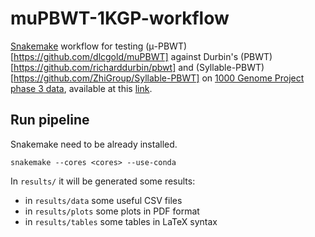 # muPBWT-1KGP-workflow

[Snakemake](https://doi.org/10.12688/f1000research.29032.1) workflow for testing 
(μ-PBWT)[https://github.com/dlcgold/muPBWT] against Durbin's 
(PBWT)[https://github.com/richarddurbin/pbwt] and 
(Syllable-PBWT)[https://github.com/ZhiGroup/Syllable-PBWT] on 
[1000 Genome Project phase 3 data](doi:10.1038/nature15393), available at this 
[link](https://ftp.1000genomes.ebi.ac.uk/vol1/ftp/release/20130502/).

## Run pipeline
Snakemake need to be already installed.
```shell
snakemake --cores <cores> --use-conda
```

In `results/` it will be generated some results:
- in `results/data` some useful CSV files
- in `results/plots` some plots in PDF format
- in `results/tables` some tables in LaTeX syntax
